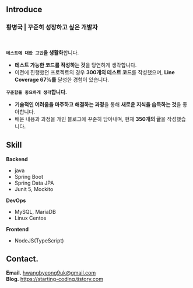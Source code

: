 ## Introduce 

### 황병국 | 꾸준히 성장하고 싶은 개발자

<br> 

**`테스트에 대한 고민`을 생활화**합니다.  
  - **테스트 가능한 코드를 작성하는 것**을 당연하게 생각합니다.
  - 이전에 진행했던 프로젝트의 경우 **300개의 테스트 코드**를 작성했으며, **Line Coverage 67%를** 달성한 경험이 있습니다.

**`꾸준함을 중요하게 생각`합니다.**
  - **기술적인 어려움을 마주하고 해결하는 과정**을 통해 **새로운 지식을 습득하는 것**을 좋아합니다.
  - 배운 내용과 과정을 개인 블로그에 꾸준히 담아내며, 현재 **350개의 글**을 작성했습니다.

## Skill

**Backend**
- java
- Spring Boot
- Spring Data JPA
- Junit 5, Mockito

**DevOps**
- MySQL, MariaDB
- Linux Centos

**Frontend**
- NodeJS(TypeScript)

## Contact.

**Email.** hwangbyeong9uk@gmail.com  
**Blog.** https://starting-coding.tistory.com
